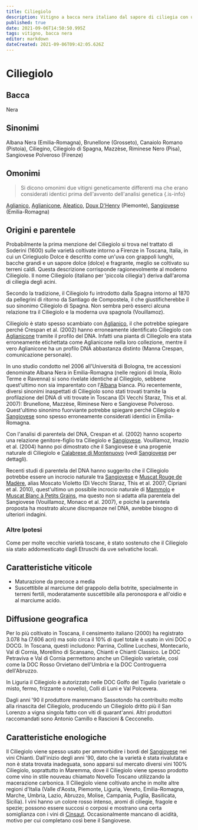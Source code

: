 ```yaml
---
title: Ciliegiolo
description: Vitigno a bacca nera italiano dal sapore di ciliegia con un potenziale non sfruttato, specialmente in Toscana. Antenato del Sangiovese.
published: true
date: 2021-09-06T14:50:50.995Z
tags: vitigno, bacca nera
editor: markdown
dateCreated: 2021-09-06T09:42:05.626Z
---
```


# Ciliegiolo

## Bacca
Nera
## Sinonimi
Albana Nera (Emilia-Romagna), Brunellone (Grosseto), Canaiolo Romano (Pistoia), Ciliegino, Ciliegiolo di Spagna, Mazzèse, Riminese Nero (Pisa), Sangiovese Polveroso (Firenze)

## Omonimi
> Si dicono omonimi due vitigni geneticamente differenti ma che erano considerati identici prima dell'avvento dell'analisi genetica
{.is-info}

[Aglianico](/vitigni/Italia/bacca-nera/aglianico), [Aglianicone](/vitigni/Italia/bacca-nera/aglianicone), [Aleatico](/vitigni/bacca-nera/aleatico), [Doux D'Henry](/vitigni/bacca-nera/doux-d-henry) (Piemonte), [Sangiovese](/vitigni/Italia/bacca-nera/sangiovese) (Emilia-Romagna)

## Origini e parentele
Probabilmente la prima menzione del Ciliegiolo si trova nel trattato di Soderini (1600) sulle varietà coltivate intorno a Firenze in Toscana, Italia, in cui un Ciriegiuolo Dolce è descritto come un'uva con grappoli lunghi, bacche grandi e un sapore dolce (dolce) e fragrante, meglio se coltivato su terreni caldi. Questa descrizione corrisponde ragionevolmente al moderno Ciliegiolo. Il nome Ciliegiolo (italiano per 'piccola ciliegia') deriva dall'aroma di ciliegia degli acini.

Secondo la tradizione, il Ciliegiolo fu introdotto dalla Spagna intorno al 1870 da pellegrini di ritorno da Santiago de Compostela, il che giustificherebbe il suo sinonimo Ciliegiolo di Spagna. Non sembra però esserci alcuna relazione tra il Ciliegiolo e la moderna uva spagnola (Vouillamoz).

Ciliegiolo è stato spesso scambiato con [Aglianico](/vitigni/Italia/bacca-nera/aglianico), il che potrebbe spiegare perché Crespan et al. (2002) hanno erroneamente identificato Ciliegiolo con [Aglianicone](/vitigni/Italia/bacca-nera/aglianicone) tramite il profilo del DNA. Infatti una pianta di Ciliegiolo era stata erroneamente etichettata come Aglianicone nella loro collezione, mentre il vero Aglianicone ha un profilo DNA abbastanza distinto (Manna Crespan, comunicazione personale).

In uno studio condotto nel 2006 all'Università di Bologna, tre accessioni denominate Albana Nera in Emilia-Romagna (nelle regioni di Imola, Riolo Terme e Ravenna) si sono rivelate identiche al Ciliegiolo, sebbene quest'ultimo non sia imparentato con l'[Albana](/vitigni/Italia/bacca-bianca/albana) bianca. Più recentemente, diversi sinonimi inaspettati di Ciliegiolo sono stati trovati tramite la profilazione del DNA di viti trovate in Toscana (Di Vecchi Staraz, This et al. 2007): Brunellone, Mazzèse, Riminese Nero e Sangiovese Polveroso. Quest'ultimo sinonimo fuorviante potrebbe spiegare perché Ciliegiolo e [Sangiovese](/vitigni/Italia/bacca-nera/sangiovese) sono spesso erroneamente considerati identici in Emilia-Romagna.

Con l'analisi di parentela del DNA, Crespan et al. (2002) hanno scoperto una relazione genitore-figlio tra Ciliegiolo e [Sangiovese](/vitigni/Italia/bacca-nera/sangiovese). Vouillamoz, Imazio et al. (2004) hanno poi dimostrato che il Sangiovese è una progenie naturale di Ciliegiolo e [Calabrese di Montenuovo](/vitigni/bacca-nera/calabrese-di-montenuovo) (vedi [Sangiovese](/vitigni/Italia/bacca-nera/sangiovese) per dettagli).

Recenti studi di parentela del DNA hanno suggerito che il Ciliegiolo potrebbe essere un incrocio naturale tra [Sangiovese](/vitigni/Italia/bacca-nera/sangiovese) e [Muscat Rouge de Madère](/vitigni/bacca-nera/muscat-rouge-de-madere), alias Moscato Violetto (Di Vecchi Staraz, This et al. 2007; Cipriani et al. 2010), quest'ultimo un possibile incrocio naturale di [Mammolo](/vitigni/bacca-nera/ammolo) e [Muscat Blanc à Petits Grains](/vitigni/Francia/bacca-bianca/muscat-blanc-a-petit-grains), ma questo non si adatta alla parentela del Sangiovese (Vouillamoz, Monaco et al. 2007), e poiché la parentela proposta ha mostrato alcune discrepanze nel DNA, avrebbe bisogno di ulteriori indagini.

### Altre Ipotesi

Come per molte vecchie varietà toscane, è stato sostenuto che il Ciliegiolo sia stato addomesticato dagli Etruschi da uve selvatiche locali.

## Caratteristiche viticole
- Maturazione da precoce a media
- Suscettibile al marciume del grappolo della botrite, specialmente in terreni fertili, moderatamente suscettibile alla peronospora e all'oidio e al marciume acido.

## Diffusione geografica
Per lo più coltivato in Toscana, il censimento italiano (2000) ha registrato 3.078 ha (7.606 acri) ma solo circa il 10% di quel totale è usato in vini DOC o DOCG. In Toscana, questi includono: Parrina, Colline Lucchesi, Montecarlo, Val di Cornia, Morellino di Scansano, Chianti e Chianti Classico. Le DOC Petraviva e Val di Cornia permettono anche un Ciliegiolo varietale, così come la DOC Rosso Orvietano dell'Umbria e la DOC Controguerra dell'Abruzzo.

In Liguria il Ciliegiolo è autorizzato nelle DOC Golfo del Tigulio (varietale o misto, fermo, frizzante o novello), Colli di Luni e Val Polcevera.

Dagli anni '90 il produttore maremmano Sassotondo ha contribuito molto alla rinascita del Ciliegiolo, producendo un Ciliegiolo dritto più il San Lorenzo a vigna singola fatto con viti di quarant'anni. Altri produttori raccomandati sono Antonio Camillo e Rascioni & Cecconello.

## Caratteristiche enologiche
Il Ciliegiolo viene spesso usato per ammorbidire i bordi del [Sangiovese](/vitigni/Italia/bacca-nera/sangiovese) nei vini Chianti. Dall'inizio degli anni '90, dato che la varietà è stata rivalutata e non è stata trovata inadeguata, sono apparsi sul mercato diversi vini 100% Ciliegiolo, soprattutto in Maremma, dove il Ciliegiolo viene spesso prodotto come vino in stile nouveau chiamato Novello Toscano utilizzando la macerazione carbonica. Il Ciliegiolo viene coltivato anche in molte altre regioni d'Italia (Valle d'Aosta, Piemonte, Liguria, Veneto, Emilia-Romagna, Marche, Umbria, Lazio, Abruzzo, Molise, Campania, Puglia, Basilicata, Sicilia). I vini hanno un colore rosso intenso, aromi di ciliegie, fragole e spezie; possono essere succosi o corposi e mostrano una certa somiglianza con i vini di [Cinsaut](/vitigni/bacca-nera/cinsaut). Occasionalmente mancano di acidità, motivo per cui completano così bene il Sangiovese.
